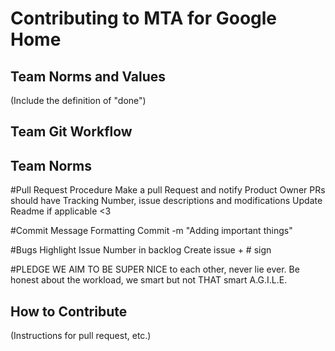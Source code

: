 # Contributing to MTA for Google Home

## Team Norms and Values

(Include the definition of "done")

## Team Git Workflow
  
## Team Norms 

#Pull Request Procedure
Make a pull Request and notify Product Owner
PRs should have Tracking Number, issue descriptions and modifications
Update Readme if applicable <3

#Commit Message Formatting
Commit -m "Adding important things"

#Bugs
Highlight Issue Number in backlog
Create issue + # sign

#PLEDGE
WE AIM TO BE SUPER NICE to each other, never lie ever.
Be honest about the workload, we smart but not THAT smart
A.G.I.L.E.

## How to Contribute

(Instructions for pull request, etc.)

